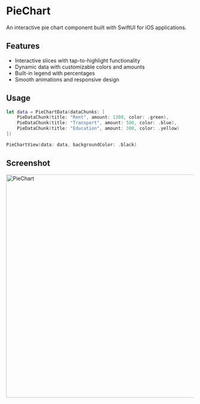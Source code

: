 # PieChart

An interactive pie chart component built with SwiftUI for iOS applications.

## Features

- Interactive slices with tap-to-highlight functionality
- Dynamic data with customizable colors and amounts
- Built-in legend with percentages
- Smooth animations and responsive design

## Usage

```swift
let data = PieChartData(dataChunks: [
    PieDataChunk(title: "Rent", amount: 1300, color: .green),
    PieDataChunk(title: "Transport", amount: 500, color: .blue),
    PieDataChunk(title: "Education", amount: 300, color: .yellow)
])

PieChartView(data: data, backgroundColor: .black)
```

## Screenshot

<img height="600" alt="PieChart" src="https://github.com/user-attachments/assets/7fb06608-57d3-4277-9f69-d8edca29961a" />
